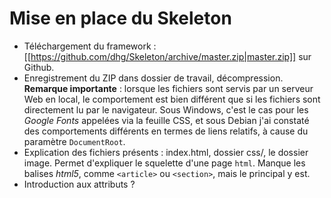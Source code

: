 ﻿---
Title: Le 'framework' Skeleton'
Author: iGor
Date: 2015-02-03
Tags: pubweb, framework, Skeleton, étapes
...

# Mise en place du Skeleton

   - Téléchargement du framework : [[https://github.com/dhg/Skeleton/archive/master.zip|master.zip]] sur Github.
   - Enregistrement du ZIP dans dossier de travail, décompression. **Remarque importante** : lorsque les fichiers sont servis par un serveur Web en local, le comportement est bien différent que si les fichiers sont directement lu par le navigateur. Sous Windows, c'est le cas pour les *Google Fonts* appelées via la feuille CSS, et sous Debian j'ai constaté des comportements différents en termes de liens relatifs, à cause du paramètre `DocumentRoot`.
   - Explication des fichiers présents : index.html, dossier css/, le dossier image. Permet d'expliquer le squelette d'une page `html`. Manque les balises *html5*, comme `<article>` ou `<section>`, mais le principal y est.
   - Introduction aux attributs ?

